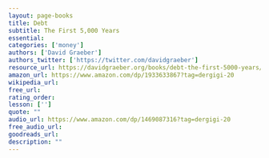 ```yaml
---
layout: page-books
title: Debt
subtitle: The First 5,000 Years
essential: 
categories: ['money']
authors: ['David Graeber']
authors_twitter: ['https://twitter.com/davidgraeber']
resource_url: https://davidgraeber.org/books/debt-the-first-5000-years/
amazon_url: https://www.amazon.com/dp/1933633867?tag=dergigi-20
wikipedia_url: 
free_url: 
rating_order: 
lesson: ['']
quote: ""
audio_url: https://www.amazon.com/dp/1469087316?tag=dergigi-20
free_audio_url: 
goodreads_url: 
description: ""
---
```

